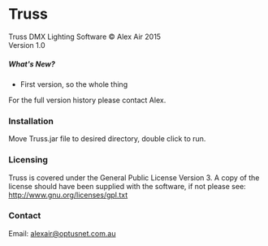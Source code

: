 # Truss
Truss DMX Lighting Software &copy; Alex Air 2015 <br>
Version 1.0 

##### What's New?
* First version, so the whole thing

For the full version history please contact Alex.

### Installation
Move Truss.jar file to desired directory, double click to run.

### Licensing
Truss is covered under the General Public License Version 3. A copy of the license should have been supplied with the software, if not please see: http://www.gnu.org/licenses/gpl.txt

### Contact
Email: alexair@optusnet.com.au
